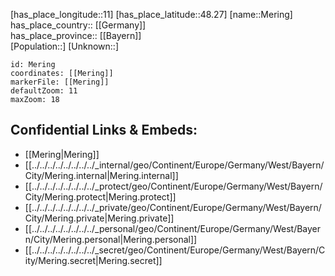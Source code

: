 ﻿---
location: [48.27,11] 
mapzoom: [7,12] 
mapmarker: city 
type: City
tags:
- geo/City


SpocWebEntityId: 32424
isDeleted: false
confidential: public

---
[has_place_longitude::11] 
[has_place_latitude::48.27] 
[name::Mering] 
has_place_country:: [[Germany]]  
has_place_province:: [[Bayern]]  
[Population::] 
[Unknown::] 


```leaflet
id: Mering
coordinates: [[Mering]] 
markerFile: [[Mering]] 
defaultZoom: 11 
maxZoom: 18
```


## Confidential Links & Embeds: 
- [[Mering|Mering]]  
- [[../../../../../../../../_internal/geo/Continent/Europe/Germany/West/Bayern/City/Mering.internal|Mering.internal]] 
- [[../../../../../../../../_protect/geo/Continent/Europe/Germany/West/Bayern/City/Mering.protect|Mering.protect]] 
- [[../../../../../../../../_private/geo/Continent/Europe/Germany/West/Bayern/City/Mering.private|Mering.private]] 
- [[../../../../../../../../_personal/geo/Continent/Europe/Germany/West/Bayern/City/Mering.personal|Mering.personal]] 
- [[../../../../../../../../_secret/geo/Continent/Europe/Germany/West/Bayern/City/Mering.secret|Mering.secret]] 
